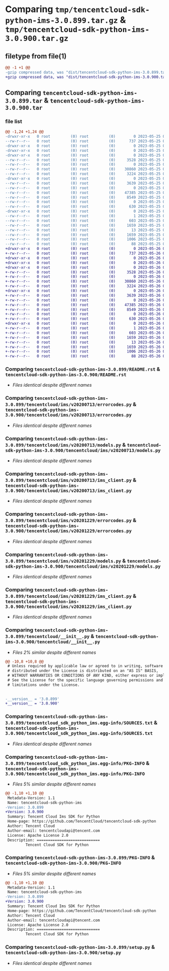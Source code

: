 # Comparing `tmp/tencentcloud-sdk-python-ims-3.0.899.tar.gz` & `tmp/tencentcloud-sdk-python-ims-3.0.900.tar.gz`

## filetype from file(1)

```diff
@@ -1 +1 @@
-gzip compressed data, was "dist/tencentcloud-sdk-python-ims-3.0.899.tar", last modified: Thu May 25 00:29:06 2023, max compression
+gzip compressed data, was "dist/tencentcloud-sdk-python-ims-3.0.900.tar", last modified: Fri May 26 02:21:01 2023, max compression
```

## Comparing `tencentcloud-sdk-python-ims-3.0.899.tar` & `tencentcloud-sdk-python-ims-3.0.900.tar`

### file list

```diff
@@ -1,24 +1,24 @@
-drwxr-xr-x   0 root         (0) root         (0)        0 2023-05-25 00:29:06.000000 tencentcloud-sdk-python-ims-3.0.899/
--rw-r--r--   0 root         (0) root         (0)      737 2023-05-25 00:29:06.000000 tencentcloud-sdk-python-ims-3.0.899/README.rst
-drwxr-xr-x   0 root         (0) root         (0)        0 2023-05-25 00:29:06.000000 tencentcloud-sdk-python-ims-3.0.899/tencentcloud/
-drwxr-xr-x   0 root         (0) root         (0)        0 2023-05-25 00:29:06.000000 tencentcloud-sdk-python-ims-3.0.899/tencentcloud/ims/
-drwxr-xr-x   0 root         (0) root         (0)        0 2023-05-25 00:29:06.000000 tencentcloud-sdk-python-ims-3.0.899/tencentcloud/ims/v20200713/
--rw-r--r--   0 root         (0) root         (0)     3528 2023-05-25 00:29:06.000000 tencentcloud-sdk-python-ims-3.0.899/tencentcloud/ims/v20200713/errorcodes.py
--rw-r--r--   0 root         (0) root         (0)        0 2023-05-25 00:29:06.000000 tencentcloud-sdk-python-ims-3.0.899/tencentcloud/ims/v20200713/__init__.py
--rw-r--r--   0 root         (0) root         (0)    30860 2023-05-25 00:29:06.000000 tencentcloud-sdk-python-ims-3.0.899/tencentcloud/ims/v20200713/models.py
--rw-r--r--   0 root         (0) root         (0)     3224 2023-05-25 00:29:06.000000 tencentcloud-sdk-python-ims-3.0.899/tencentcloud/ims/v20200713/ims_client.py
-drwxr-xr-x   0 root         (0) root         (0)        0 2023-05-25 00:29:06.000000 tencentcloud-sdk-python-ims-3.0.899/tencentcloud/ims/v20201229/
--rw-r--r--   0 root         (0) root         (0)     3639 2023-05-25 00:29:06.000000 tencentcloud-sdk-python-ims-3.0.899/tencentcloud/ims/v20201229/errorcodes.py
--rw-r--r--   0 root         (0) root         (0)        0 2023-05-25 00:29:06.000000 tencentcloud-sdk-python-ims-3.0.899/tencentcloud/ims/v20201229/__init__.py
--rw-r--r--   0 root         (0) root         (0)    47385 2023-05-25 00:29:06.000000 tencentcloud-sdk-python-ims-3.0.899/tencentcloud/ims/v20201229/models.py
--rw-r--r--   0 root         (0) root         (0)     8549 2023-05-25 00:29:06.000000 tencentcloud-sdk-python-ims-3.0.899/tencentcloud/ims/v20201229/ims_client.py
--rw-r--r--   0 root         (0) root         (0)        0 2023-05-25 00:29:06.000000 tencentcloud-sdk-python-ims-3.0.899/tencentcloud/ims/__init__.py
--rw-r--r--   0 root         (0) root         (0)      630 2023-05-25 00:29:06.000000 tencentcloud-sdk-python-ims-3.0.899/tencentcloud/__init__.py
-drwxr-xr-x   0 root         (0) root         (0)        0 2023-05-25 00:29:06.000000 tencentcloud-sdk-python-ims-3.0.899/tencentcloud_sdk_python_ims.egg-info/
--rw-r--r--   0 root         (0) root         (0)        1 2023-05-25 00:29:06.000000 tencentcloud-sdk-python-ims-3.0.899/tencentcloud_sdk_python_ims.egg-info/dependency_links.txt
--rw-r--r--   0 root         (0) root         (0)      603 2023-05-25 00:29:06.000000 tencentcloud-sdk-python-ims-3.0.899/tencentcloud_sdk_python_ims.egg-info/SOURCES.txt
--rw-r--r--   0 root         (0) root         (0)     1659 2023-05-25 00:29:06.000000 tencentcloud-sdk-python-ims-3.0.899/tencentcloud_sdk_python_ims.egg-info/PKG-INFO
--rw-r--r--   0 root         (0) root         (0)       13 2023-05-25 00:29:06.000000 tencentcloud-sdk-python-ims-3.0.899/tencentcloud_sdk_python_ims.egg-info/top_level.txt
--rw-r--r--   0 root         (0) root         (0)     1659 2023-05-25 00:29:06.000000 tencentcloud-sdk-python-ims-3.0.899/PKG-INFO
--rw-r--r--   0 root         (0) root         (0)     1006 2023-05-25 00:29:06.000000 tencentcloud-sdk-python-ims-3.0.899/setup.py
--rw-r--r--   0 root         (0) root         (0)       88 2023-05-25 00:29:06.000000 tencentcloud-sdk-python-ims-3.0.899/setup.cfg
+drwxr-xr-x   0 root         (0) root         (0)        0 2023-05-26 02:21:01.000000 tencentcloud-sdk-python-ims-3.0.900/
+-rw-r--r--   0 root         (0) root         (0)      737 2023-05-26 02:21:00.000000 tencentcloud-sdk-python-ims-3.0.900/README.rst
+drwxr-xr-x   0 root         (0) root         (0)        0 2023-05-26 02:21:01.000000 tencentcloud-sdk-python-ims-3.0.900/tencentcloud/
+drwxr-xr-x   0 root         (0) root         (0)        0 2023-05-26 02:21:01.000000 tencentcloud-sdk-python-ims-3.0.900/tencentcloud/ims/
+drwxr-xr-x   0 root         (0) root         (0)        0 2023-05-26 02:21:01.000000 tencentcloud-sdk-python-ims-3.0.900/tencentcloud/ims/v20200713/
+-rw-r--r--   0 root         (0) root         (0)     3528 2023-05-26 02:21:00.000000 tencentcloud-sdk-python-ims-3.0.900/tencentcloud/ims/v20200713/errorcodes.py
+-rw-r--r--   0 root         (0) root         (0)        0 2023-05-26 02:21:00.000000 tencentcloud-sdk-python-ims-3.0.900/tencentcloud/ims/v20200713/__init__.py
+-rw-r--r--   0 root         (0) root         (0)    30860 2023-05-26 02:21:00.000000 tencentcloud-sdk-python-ims-3.0.900/tencentcloud/ims/v20200713/models.py
+-rw-r--r--   0 root         (0) root         (0)     3224 2023-05-26 02:21:00.000000 tencentcloud-sdk-python-ims-3.0.900/tencentcloud/ims/v20200713/ims_client.py
+drwxr-xr-x   0 root         (0) root         (0)        0 2023-05-26 02:21:01.000000 tencentcloud-sdk-python-ims-3.0.900/tencentcloud/ims/v20201229/
+-rw-r--r--   0 root         (0) root         (0)     3639 2023-05-26 02:21:00.000000 tencentcloud-sdk-python-ims-3.0.900/tencentcloud/ims/v20201229/errorcodes.py
+-rw-r--r--   0 root         (0) root         (0)        0 2023-05-26 02:21:00.000000 tencentcloud-sdk-python-ims-3.0.900/tencentcloud/ims/v20201229/__init__.py
+-rw-r--r--   0 root         (0) root         (0)    47385 2023-05-26 02:21:00.000000 tencentcloud-sdk-python-ims-3.0.900/tencentcloud/ims/v20201229/models.py
+-rw-r--r--   0 root         (0) root         (0)     8549 2023-05-26 02:21:00.000000 tencentcloud-sdk-python-ims-3.0.900/tencentcloud/ims/v20201229/ims_client.py
+-rw-r--r--   0 root         (0) root         (0)        0 2023-05-26 02:21:00.000000 tencentcloud-sdk-python-ims-3.0.900/tencentcloud/ims/__init__.py
+-rw-r--r--   0 root         (0) root         (0)      630 2023-05-26 02:21:00.000000 tencentcloud-sdk-python-ims-3.0.900/tencentcloud/__init__.py
+drwxr-xr-x   0 root         (0) root         (0)        0 2023-05-26 02:21:01.000000 tencentcloud-sdk-python-ims-3.0.900/tencentcloud_sdk_python_ims.egg-info/
+-rw-r--r--   0 root         (0) root         (0)        1 2023-05-26 02:21:01.000000 tencentcloud-sdk-python-ims-3.0.900/tencentcloud_sdk_python_ims.egg-info/dependency_links.txt
+-rw-r--r--   0 root         (0) root         (0)      603 2023-05-26 02:21:01.000000 tencentcloud-sdk-python-ims-3.0.900/tencentcloud_sdk_python_ims.egg-info/SOURCES.txt
+-rw-r--r--   0 root         (0) root         (0)     1659 2023-05-26 02:21:01.000000 tencentcloud-sdk-python-ims-3.0.900/tencentcloud_sdk_python_ims.egg-info/PKG-INFO
+-rw-r--r--   0 root         (0) root         (0)       13 2023-05-26 02:21:01.000000 tencentcloud-sdk-python-ims-3.0.900/tencentcloud_sdk_python_ims.egg-info/top_level.txt
+-rw-r--r--   0 root         (0) root         (0)     1659 2023-05-26 02:21:01.000000 tencentcloud-sdk-python-ims-3.0.900/PKG-INFO
+-rw-r--r--   0 root         (0) root         (0)     1006 2023-05-26 02:21:00.000000 tencentcloud-sdk-python-ims-3.0.900/setup.py
+-rw-r--r--   0 root         (0) root         (0)       88 2023-05-26 02:21:01.000000 tencentcloud-sdk-python-ims-3.0.900/setup.cfg
```

### Comparing `tencentcloud-sdk-python-ims-3.0.899/README.rst` & `tencentcloud-sdk-python-ims-3.0.900/README.rst`

 * *Files identical despite different names*

### Comparing `tencentcloud-sdk-python-ims-3.0.899/tencentcloud/ims/v20200713/errorcodes.py` & `tencentcloud-sdk-python-ims-3.0.900/tencentcloud/ims/v20200713/errorcodes.py`

 * *Files identical despite different names*

### Comparing `tencentcloud-sdk-python-ims-3.0.899/tencentcloud/ims/v20200713/models.py` & `tencentcloud-sdk-python-ims-3.0.900/tencentcloud/ims/v20200713/models.py`

 * *Files identical despite different names*

### Comparing `tencentcloud-sdk-python-ims-3.0.899/tencentcloud/ims/v20200713/ims_client.py` & `tencentcloud-sdk-python-ims-3.0.900/tencentcloud/ims/v20200713/ims_client.py`

 * *Files identical despite different names*

### Comparing `tencentcloud-sdk-python-ims-3.0.899/tencentcloud/ims/v20201229/errorcodes.py` & `tencentcloud-sdk-python-ims-3.0.900/tencentcloud/ims/v20201229/errorcodes.py`

 * *Files identical despite different names*

### Comparing `tencentcloud-sdk-python-ims-3.0.899/tencentcloud/ims/v20201229/models.py` & `tencentcloud-sdk-python-ims-3.0.900/tencentcloud/ims/v20201229/models.py`

 * *Files identical despite different names*

### Comparing `tencentcloud-sdk-python-ims-3.0.899/tencentcloud/ims/v20201229/ims_client.py` & `tencentcloud-sdk-python-ims-3.0.900/tencentcloud/ims/v20201229/ims_client.py`

 * *Files identical despite different names*

### Comparing `tencentcloud-sdk-python-ims-3.0.899/tencentcloud/__init__.py` & `tencentcloud-sdk-python-ims-3.0.900/tencentcloud/__init__.py`

 * *Files 2% similar despite different names*

```diff
@@ -10,8 +10,8 @@
 # Unless required by applicable law or agreed to in writing, software
 # distributed under the License is distributed on an "AS IS" BASIS,
 # WITHOUT WARRANTIES OR CONDITIONS OF ANY KIND, either express or implied.
 # See the License for the specific language governing permissions and
 # limitations under the License.
 
 
-__version__ = '3.0.899'
+__version__ = '3.0.900'
```

### Comparing `tencentcloud-sdk-python-ims-3.0.899/tencentcloud_sdk_python_ims.egg-info/SOURCES.txt` & `tencentcloud-sdk-python-ims-3.0.900/tencentcloud_sdk_python_ims.egg-info/SOURCES.txt`

 * *Files identical despite different names*

### Comparing `tencentcloud-sdk-python-ims-3.0.899/tencentcloud_sdk_python_ims.egg-info/PKG-INFO` & `tencentcloud-sdk-python-ims-3.0.900/tencentcloud_sdk_python_ims.egg-info/PKG-INFO`

 * *Files 5% similar despite different names*

```diff
@@ -1,10 +1,10 @@
 Metadata-Version: 1.1
 Name: tencentcloud-sdk-python-ims
-Version: 3.0.899
+Version: 3.0.900
 Summary: Tencent Cloud Ims SDK for Python
 Home-page: https://github.com/TencentCloud/tencentcloud-sdk-python
 Author: Tencent Cloud
 Author-email: tencentcloudapi@tencent.com
 License: Apache License 2.0
 Description: ============================
         Tencent Cloud SDK for Python
```

### Comparing `tencentcloud-sdk-python-ims-3.0.899/PKG-INFO` & `tencentcloud-sdk-python-ims-3.0.900/PKG-INFO`

 * *Files 5% similar despite different names*

```diff
@@ -1,10 +1,10 @@
 Metadata-Version: 1.1
 Name: tencentcloud-sdk-python-ims
-Version: 3.0.899
+Version: 3.0.900
 Summary: Tencent Cloud Ims SDK for Python
 Home-page: https://github.com/TencentCloud/tencentcloud-sdk-python
 Author: Tencent Cloud
 Author-email: tencentcloudapi@tencent.com
 License: Apache License 2.0
 Description: ============================
         Tencent Cloud SDK for Python
```

### Comparing `tencentcloud-sdk-python-ims-3.0.899/setup.py` & `tencentcloud-sdk-python-ims-3.0.900/setup.py`

 * *Files identical despite different names*

